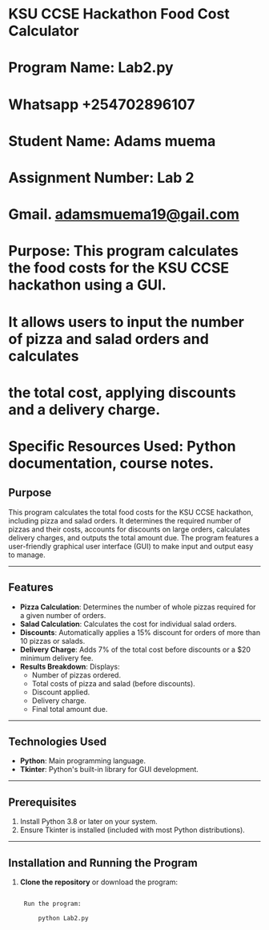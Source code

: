 # KSU CCSE Hackathon Food Cost Calculator

# Program Name: Lab2.py
# Whatsapp +254702896107
# Student Name: Adams muema
# Assignment Number: Lab 2
# Gmail. adamsmuema19@gail.com
# Purpose: This program calculates the food costs for the KSU CCSE hackathon using a GUI.
#          It allows users to input the number of pizza and salad orders and calculates
#          the total cost, applying discounts and a delivery charge.
# Specific Resources Used: Python documentation, course notes.  

## Purpose
This program calculates the total food costs for the KSU CCSE hackathon, including pizza and salad orders. It determines the required number of pizzas and their costs, accounts for discounts on large orders, calculates delivery charges, and outputs the total amount due. The program features a user-friendly graphical user interface (GUI) to make input and output easy to manage.

---

## Features
- **Pizza Calculation**: Determines the number of whole pizzas required for a given number of orders.
- **Salad Calculation**: Calculates the cost for individual salad orders.
- **Discounts**: Automatically applies a 15% discount for orders of more than 10 pizzas or salads.
- **Delivery Charge**: Adds 7% of the total cost before discounts or a $20 minimum delivery fee.
- **Results Breakdown**: Displays:
  - Number of pizzas ordered.
  - Total costs of pizza and salad (before discounts).
  - Discount applied.
  - Delivery charge.
  - Final total amount due.

---

## Technologies Used
- **Python**: Main programming language.
- **Tkinter**: Python's built-in library for GUI development.

---

## Prerequisites
1. Install Python 3.8 or later on your system.
2. Ensure Tkinter is installed (included with most Python distributions).

---

## Installation and Running the Program
1. **Clone the repository** or download the program:
   ```bash

    Run the program:

        python Lab2.py
